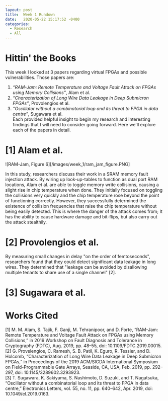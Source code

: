 ```yaml
---
layout: post
title:  Week 1 Rundown
date:   2020-05-22 15:17:52 -0400
categories:
  - Research
  - All
---
```

# Hittin' the Books

This week I looked at 3 papers regarding virtual FPGAs and possible vulnerabilities. Those papers are:
1. *“RAM-Jam: Remote Temperature and Voltage Fault Attack on FPGAs using Memory Collisions”*, Alam et al.
2. *“Characterization of Long Wire Data Leakage in Deep Submicron FPGAs”*, Provolengios et al.
3. *“Oscillator without a combinatorial loop and its threat to FPGA in data centre”*, Sugawara et al.  
Each provided helpful insight to begin my research and interesting findings that I will need to consider going forward. Here we'll explore each of the papers in detail.  

# [1] Alam et al.

![RAM-Jam, Figure 6][/images/week_1/ram_jam_figure.PNG]

In this study, researchers discuss their work in a SRAM memory fault injection attack. By wiring up look-up-tables to function as dual port RAM locations, Alam et al. are able to toggle memory write collisions, causing a slight rise in chip temperature when done. They initially focused on toggling the collisions very quickly and the chip temperature rose beyond the point of functioning correctly. However, they successfully determined the existence of collision frequencies that raise the chip temperature without being easily detected. This is where the danger of the attack comes from; It has the ability to cause hardware damage and bit-flips, but also carry out the attack stealthily.

# [2] Provolengios et al.

By measuring small changes in delay "on the order of femtoseconds", researchers found that they could detect significant data leakage in long wires. They determined that "leakage can be avoided by disallowing multiple tenants to share use of a single channel" [2].

# [3] Sugawara et al.



# Works Cited

[1] M. M. Alam, S. Tajik, F. Ganji, M. Tehranipoor, and D. Forte, “RAM-Jam: Remote Temperature and Voltage Fault Attack on FPGAs using Memory Collisions,” in 2019 Workshop on Fault Diagnosis and Tolerance in Cryptography (FDTC), Aug. 2019, pp. 48–55, doi: 10.1109/FDTC.2019.00015.  
[2] G. Provelengios, C. Ramesh, S. B. Patil, K. Eguro, R. Tessier, and D. Holcomb, “Characterization of Long Wire Data Leakage in Deep Submicron FPGAs,” in Proceedings of the 2019 ACM/SIGDA International Symposium on Field-Programmable Gate Arrays, Seaside, CA, USA, Feb. 2019, pp. 292–297, doi: 10.1145/3289602.3293923.  
[3] T. Sugawara, K. Sakiyama, S. Nashimoto, D. Suzuki, and T. Nagatsuka, “Oscillator without a combinatorial loop and its threat to FPGA in data centre,” Electronics Letters, vol. 55, no. 11, pp. 640–642, Apr. 2019, doi: 10.1049/el.2019.0163.
